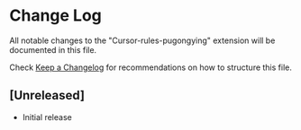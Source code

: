 # Change Log

All notable changes to the "Cursor-rules-pugongying" extension will be documented in this file.

Check [Keep a Changelog](http://keepachangelog.com/) for recommendations on how to structure this file.

## [Unreleased]

- Initial release